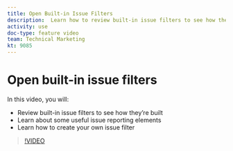 ```yaml
---
title: Open Built-in Issue Filters
description:  Learn how to review built-in issue filters to see how they’re built and create your own issue filter in [!DNL Adobe Workfront].
activity: use
doc-type: feature video
team: Technical Marketing
kt: 9085
---
```

# Open built-in issue filters

In this video, you will:

* Review built-in issue filters to see how they’re built 
* Learn about some useful issue reporting elements 
* Learn how to create your own issue filter 

>[!VIDEO](https://video.tv.adobe.com/v/336819/?quality=12)
